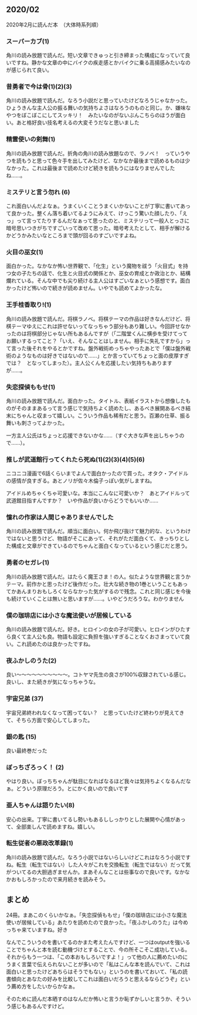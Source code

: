 ## 2020/02

2020年2月に読んだ本　（大体時系列順）

### スーパーカブ(1)

角川の読み放題で読んだ。短い文章できゅっと引き締まった構成になっていて良いですね。静かな文章の中にバイクの疾走感とかバイクに乗る高揚感みたいなのが感じられて良い。


### 昔勇者で今は骨(1)(2)(3)

角川の読み放題で読んだ。なろう小説だと思っていたけどなろうじゃなかった。ひょうきんな主人公の振る舞いの気持ちよさはなろうのものと同じ。か、嫌味なやつをぼこぼこにしてスッキリ！　みたいなのがないぶんこちらのほうが面白い。あと格好良い技名考えるの大変そうだなと思いました

### 精霊使いの剣舞(1)

角川の読み放題で読んだ。折角の角川の読み放題なので、ラノベ！　っていうやつを読もうと思って色々手を出してみたけど、なかなか最後まで読めるものは少なかった。これは最後まで読めたけど続きを読もうにはなりませんでしたね……。

### ミステリと言う勿れ (6)

これ面白いんだよなぁ。うまくいくことうまくいかないことが丁寧に書いてあって良かった。整くん落ち着いてるようにみえて、けっこう驚いた顔したり、「えっ」って言ってたりするんだなぁって思ったのと、ミステリって一般人とっさに暗号思いつきがちですごいって改めて思った。暗号考えたとして、相手が解けるかどうかみたいなところまで頭が回るのすごいですよね。

### 火目の巫女(1)

面白かった。なかなか怖い世界観で、「化生」という魔物を祓う「火目式」を持つ女の子たちの話で、化生と火目式の関係とか、巫女の育成とか政治とか、結構爛れている。そんな中でも尖り続ける主人公はすごいなぁという感想です。面白かったけど怖いので続きが読めません。いやでも読めてよかったな。

### 王手桂香取り!(1)

角川の読み放題で読んだ。将棋ラノベ。将棋テーマの作品は好きなんだけど、将棋テーマゆえにこれは許せないってなっちゃう部分もあり難しい。今回許せなかったのは将棋部分じゃない所もあるんですが（「二階堂くんに横歩を受けてってお願いするってこと？「いえ、そんなことはしません。相手に失礼ですから」って言った後それをやるとかですね。盤外戦術めっちゃやったあとで「僕は盤外戦術のようなものは好きではないので……」とか言っていてちょっと面の皮厚すぎでは？　となってしまった）。主人公くんを応援したい気持ちもありますが……。


### 失恋探偵ももせ(1)

角川の読み放題で読んだ。面白かった。タイトル、表紙イラストから想像したものがそのままあるって言う感じで気持ちよく読めたし、あるべき展開あるべき結末にちゃんと収まって嬉しい。こういう作品も稀有だと思う。百瀬の仕草、振る舞いも刺さってよかった。

一方主人公氏はちょっと応援できないかな……（すぐ大きな声を出しちゃうので……）。

### 推しが武道館行ってくれたら死ぬ(1)(2)(3)(4)(5)(6)

ニコニコ漫画で6話くらいまでよんで面白かったので買った。オタク・アイドルの感情が良すぎる。あとノリが佐々木倫子っぽい気がしますね。

アイドルめちゃくちゃ可愛いな。本当にこんなに可愛いか？　あとアイドルって武道館目指すんですか？　いや作品が良いからどうでもいいか……

### 憧れの作家は人間じゃありませんでした

角川の読み放題で読んだ。順当に面白い。何か飛び抜けて魅力的な、というわけではないと思うけど、物語がそこにあって、それがただ面白くて、きっちりとした構成と文章ができているのでちゃんと面白くなっているという感じだと思う。

### 勇者のセガレ(1)

角川の読み放題で読んだ。はたらく魔王さま！の人。似たような世界観と言うかテーマ。前作かと思ったけど後作だった。壮大な続き物の1巻ということもあってかあんまりおもしろくならなかった気がするので残念。これと同じ感じを今後も続けていくことは無いと思いますが……。いやどうだろうな。わかりません


### 僕の珈琲店には小さな魔法使いが居候している

角川の読み放題で読んだ。好き。ヒロインの女の子が可愛い。ヒロインがひたすら良くて主人公も良。物語も設定に負担を強いすぎることなくおさまっていて良い。これ読めたのは良かったですね。

### 夜ふかしのうた(2)

良い〜〜〜〜〜〜〜〜〜〜。コトヤマ先生の良さが100%収録されている感じ。良いし、また続きが気になっちゃうな。

### 宇宙兄弟 (37)

宇宙兄弟終われなくなって困ってない？　と思っていたけど終わりが見えてきて、そちら方面で安心してしまった。

### 銀の匙 (15)

良い最終巻だった


### ぼっちざろっく！ (2)

やはり良い。ぼっちちゃんが駄目になればなるほど我々は気持ちよくなるんだなぁ。どういう原理だろう。とにかく良いので良いです

### 亜人ちゃんは語りたい(8)

安心の出来。丁寧に書いてるし勢いもあるししっかりとした展開や心情があって、全部楽しんで読めますね。嬉しい。

### 転生従者の悪政改革録(1)

角川の読み放題で読んだ。なろう小説ではないらしいけどこれはなろう小説ですね。転生（転生ではない）した人々がこれを交換転生（転生ではない）だって気がついてるの大胆過ぎませんか。まあそんなことは些事なので良いです。なかなかおもしろかったので来月続きを読みそう。

## まとめ

24冊。まあこのくらいかなぁ。「失恋探偵ももせ」「僕の珈琲店には小さな魔法使いが居候している」あたりを読めたので良かった。「夜ふかしのうた」は今めっちゃ来ていますね。好き

なんでこういうのを書いてるのかまた考えたんですけど、一つはoutputを強いることでちゃんと本を読む動機づけとすることで、今の所そこそこ成功している。それからもう一つは、「この本おもしろいですよ！」って他の人に薦めたいのにうまく言葉で伝えられないことが多いので「私はこんな本を読んでいて、これは面白いと思ったけどあちらはそうでもない」というのを書いておいて、「私の読書傾向とあなたの好みを比較してこれは面白いだろうと思えるならどうぞ」という薦め方をしたいからかなぁ。

そのために読んだ本晒すのはなんだか怖いと言うか恥ずかしいと言うか、そういう感じもあるんですけど。
